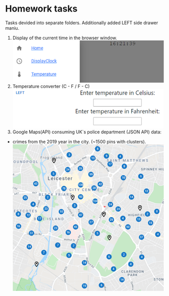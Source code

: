 # Homework tasks

Tasks devided into separate folders.
Additionally added LEFT side drawer maniu.
1. Display of the current time in the browser window.
![clock](/clock.png)
2. Temperature converter (C - F / F - C)
![CFC](/CFC.png)
3. Google Maps(API) consuming UK`s police department (JSON API) data:
 - crimes from the 2019 year in the city. (~1500 pins with clusters).
![Pins](/Pins.png)

